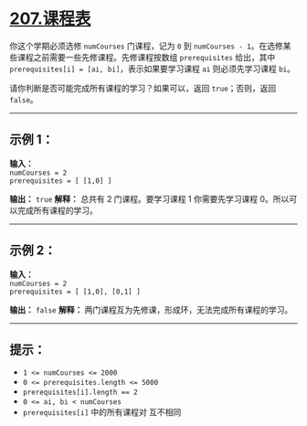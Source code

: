 # [207.课程表](https://leetcode.cn/problems/course-schedule/description)

你这个学期必须选修 `numCourses` 门课程，记为 `0` 到 `numCourses - 1`。在选修某些课程之前需要一些先修课程。先修课程按数组 `prerequisites` 给出，其中 `prerequisites[i] = [ai, bi]`，表示如果要学习课程 `ai` 则必须先学习课程 `bi`。

请你判断是否可能完成所有课程的学习？如果可以，返回 `true`；否则，返回 `false`。

---

## 示例 1：

**输入：**  
`numCourses = 2`  
`prerequisites = [
  [1,0]
]`

**输出：** `true`
**解释：** 总共有 2 门课程。要学习课程 1 你需要先学习课程 0。所以可以完成所有课程的学习。

---

## 示例 2：

**输入：**  
`numCourses = 2`  
`prerequisites = [
  [1,0],
  [0,1]
]`

**输出：** `false`
**解释：** 两门课程互为先修课，形成环，无法完成所有课程的学习。

---

## 提示：

- `1 <= numCourses <= 2000`
- `0 <= prerequisites.length <= 5000`
- `prerequisites[i].length == 2`
- `0 <= ai, bi < numCourses`
- `prerequisites[i]` 中的所有课程对 互不相同 